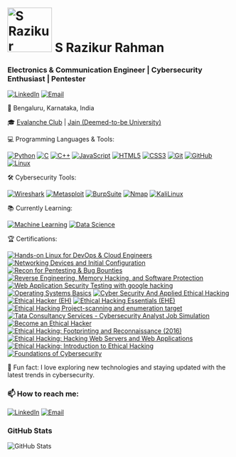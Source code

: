 <h1 align="left">
  <img src="https://avatars.githubusercontent.com/u/yourusername?v=4" alt="S Razikur Rahman" width="100" height="100" />
  S Razikur Rahman
</h1>
<h3 align="left">Electronics & Communication Engineer | Cybersecurity Enthusiast | Pentester</h3>

<p align="left">
  <a href="https://www.linkedin.com/in/s-razikur-rahman-414b64190/"><img src="https://img.shields.io/badge/LinkedIn-0077B5?style=for-the-badge&logo=linkedin&logoColor=white" alt="LinkedIn"></a>
  <a href="mailto:your-email@example.com"><img src="https://img.shields.io/badge/Email-D14836?style=for-the-badge&logo=gmail&logoColor=white" alt="Email"></a>
</p>

<p align="left">
  📍 Bengaluru, Karnataka, India
</p>

<p align="left">
  🎓 <a href="https://www.evalancheclub.com/">Evalanche Club</a> | <a href="https://www.jainuniversity.ac.in/">Jain (Deemed-to-be University)</a>
</p>

<p align="left">
  💻 Programming Languages & Tools:
</p>
<p align="left">
  <a href="#"><img src="https://img.shields.io/badge/Python-3776AB?style=for-the-badge&logo=python&logoColor=white" alt="Python"></a>
  <a href="#"><img src="https://img.shields.io/badge/C-A8B9CC?style=for-the-badge&logo=c&logoColor=white" alt="C"></a>
  <a href="#"><img src="https://img.shields.io/badge/C++-00599C?style=for-the-badge&logo=cplusplus&logoColor=white" alt="C++"></a>
  <a href="#"><img src="https://img.shields.io/badge/JavaScript-F7DF1E?style=for-the-badge&logo=javascript&logoColor=black" alt="JavaScript"></a>
  <a href="#"><img src="https://img.shields.io/badge/HTML5-E34F26?style=for-the-badge&logo=html5&logoColor=white" alt="HTML5"></a>
  <a href="#"><img src="https://img.shields.io/badge/CSS3-1572B6?style=for-the-badge&logo=css3&logoColor=white" alt="CSS3"></a>
  <a href="#"><img src="https://img.shields.io/badge/Git-F05032?style=for-the-badge&logo=git&logoColor=white" alt="Git"></a>
  <a href="#"><img src="https://img.shields.io/badge/GitHub-181717?style=for-the-badge&logo=github&logoColor=white" alt="GitHub"></a>
  <a href="#"><img src="https://img.shields.io/badge/Linux-FCC624?style=for-the-badge&logo=linux&logoColor=black" alt="Linux"></a>
</p>

<p align="left">
  🛠️ Cybersecurity Tools:
</p>
<p align="left">
  <a href="#"><img src="https://img.shields.io/badge/Wireshark-147FAA?style=for-the-badge&logo=wireshark&logoColor=white" alt="Wireshark"></a>
  <a href="#"><img src="https://img.shields.io/badge/Metasploit-147FAA?style=for-the-badge&logo=metasploit&logoColor=white" alt="Metasploit"></a>
  <a href="#"><img src="https://img.shields.io/badge/BurpSuite-147FAA?style=for-the-badge&logo=burpsuite&logoColor=white" alt="BurpSuite"></a>
  <a href="#"><img src="https://img.shields.io/badge/Nmap-147FAA?style=for-the-badge&logo=nmap&logoColor=white" alt="Nmap"></a>
  <a href="#"><img src="https://img.shields.io/badge/KaliLinux-147FAA?style=for-the-badge&logo=kalilinux&logoColor=white" alt="KaliLinux"></a>
</p>

<p align="left">
  📚 Currently Learning:
</p>
<p align="left">
  <a href="#"><img src="https://img.shields.io/badge/Machine%20Learning-FF6F00?style=for-the-badge&logo=scikit-learn&logoColor=white" alt="Machine Learning"></a>
  <a href="#"><img src="https://img.shields.io/badge/Data%20Science-0083B8?style=for-the-badge&logo=pandas&logoColor=white" alt="Data Science"></a>
</p>

<p align="left">
  🏆 Certifications:
</p>
<p align="left">
  <a href="https://www.credly.com/badges/your-badge-id"><img src="https://img.shields.io/badge/Hands--on%20Linux%20for%20DevOps%20&%20Cloud%20Engineers-EC--Council-blue" alt="Hands-on Linux for DevOps & Cloud Engineers"></a>
  <a href="https://www.credly.com/badges/your-badge-id"><img src="https://img.shields.io/badge/Networking%20Devices%20and%20Initial%20Configuration-Cisco-blue" alt="Networking Devices and Initial Configuration"></a>
  <a href="https://www.credly.com/badges/your-badge-id"><img src="https://img.shields.io/badge/Recon%20for%20Pentesting%20&%20Bug%20Bounties-EC--Council-blue" alt="Recon for Pentesting & Bug Bounties"></a>
  <a href="https://www.credly.com/badges/your-badge-id"><img src="https://img.shields.io/badge/Reverse%20Engineering%2C%20Memory%20Hacking%2C%20and%20Software%20Protection-EC--Council-blue" alt="Reverse Engineering, Memory Hacking, and Software Protection"></a>
  <a href="https://www.credly.com/badges/your-badge-id"><img src="https://img.shields.io/badge/Web%20Application%20Security%20Testing%20with%20google%20hacking-EC--Council-blue" alt="Web Application Security Testing with google hacking"></a>
  <a href="https://www.credly.com/badges/your-badge-id"><img src="https://img.shields.io/badge/Operating%20Systems%20Basics-Cisco-blue" alt="Operating Systems Basics"></a>
  <a href="https://www.credly.com/badges/your-badge-id"><img src="https://img.shields.io/badge/Cyber%20Security%20And%20Applied%20Ethical%20Hacking-Infosys-blue" alt="Cyber Security And Applied Ethical Hacking"></a>
  <a href="https://www.credly.com/badges/your-badge-id"><img src="https://img.shields.io/badge/Ethical%20Hacker%20(EH)-Cisco-blue" alt="Ethical Hacker (EH)"></a>
  <a href="https://www.credly.com/badges/your-badge-id"><img src="https://img.shields.io/badge/Ethical%20Hacking%20Essentials%20(EHE)-EC--Council-blue" alt="Ethical Hacking Essentials (EHE)"></a>
  <a href="https://www.credly.com/badges/your-badge-id"><img src="https://img.shields.io/badge/Ethical%20Hacking%20Project-scanning%20and%20enumeration%20target-Infosys-blue" alt="Ethical Hacking Project-scanning and enumeration target"></a>
  <a href="https://www.credly.com/badges/your-badge-id"><img src="https://img.shields.io/badge/Tata%20Consultancy%20Services%20-%20Cybersecurity%20Analyst%20Job%20Simulation-Coursera-blue" alt="Tata Consultancy Services - Cybersecurity Analyst Job Simulation"></a>
  <a href="https://www.credly.com/badges/your-badge-id"><img src="https://img.shields.io/badge/Become%20an%20Ethical%20Hacker-LinkedIn-blue" alt="Become an Ethical Hacker"></a>
  <a href="https://www.credly.com/badges/your-badge-id"><img src="https://img.shields.io/badge/Ethical%20Hacking:%20Footprinting%20and%20Reconnaissance%20(2016)-LinkedIn-blue" alt="Ethical Hacking: Footprinting and Reconnaissance (2016)"></a>
  <a href="https://www.credly.com/badges/your-badge-id"><img src="https://img.shields.io/badge/Ethical%20Hacking:%20Hacking%20Web%20Servers%20and%20Web%20Applications-LinkedIn-blue" alt="Ethical Hacking: Hacking Web Servers and Web Applications"></a>
  <a href="https://www.credly.com/badges/your-badge-id"><img src="https://img.shields.io/badge/Ethical%20Hacking:%20Introduction%20to%20Ethical%20Hacking-LinkedIn-blue" alt="Ethical Hacking: Introduction to Ethical Hacking"></a>
  <a href="https://www.credly.com/badges/your-badge-id"><img src="https://img.shields.io/badge/Foundations%20of%20Cybersecurity-Google-blue" alt="Foundations of Cybersecurity"></a>
</p>

<p align="left">
  💭 Fun fact: I love exploring new technologies and staying updated with the latest trends in cybersecurity.
</p>

<p align="left">
  <h3>📫 How to reach me:</h3>
  <a href="https://www.linkedin.com/in/s-razikur-rahman-414b64190/"><img src="https://img.shields.io/badge/LinkedIn-0077B5?style=for-the-badge&logo=linkedin&logoColor=white" alt="LinkedIn"></a>
  <a href="mailto:your-email@example.com"><img src="https://img.shields.io/badge/Email-D14836?style=for-the-badge&logo=gmail&logoColor=white" alt="Email"></a>
</p>

<p align="left">
  <h3>GitHub Stats</h3>
  <img src="https://github-readme-stats.vercel.app/api?username=yourusername&show_icons=true&theme=radical" alt="GitHub Stats">
</p>
